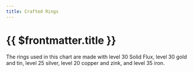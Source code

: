 ```yaml
---
title: Crafted Rings
---
```

<script setup>
  import { data as rings } from '../.vitepress/data/rings.data.js'
  import DataTable from '../.vitepress/components/DataTable.vue'
</script>

# {{ $frontmatter.title }}

The rings used in this chart are made with level 30 Solid Flux, level 30 gold and tin, level 25 silver, level 20 copper and zink, and level 35 iron.

<DataTable :data="rings" />

